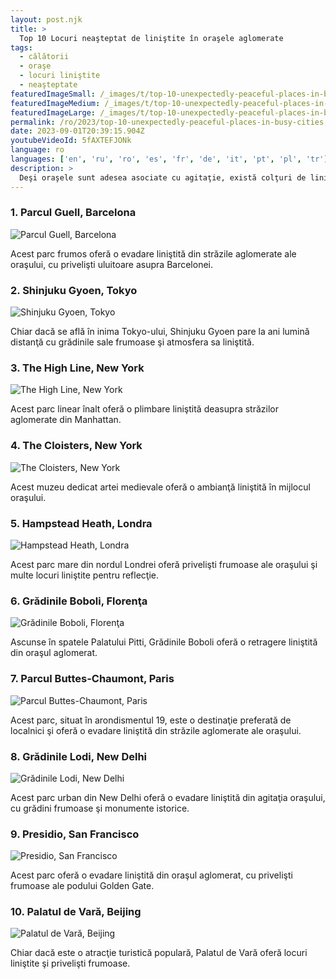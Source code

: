 ```yaml
---
layout: post.njk
title: >
  Top 10 Locuri neaşteptat de liniştite în oraşele aglomerate
tags:
  - călătorii
  - oraşe
  - locuri liniştite
  - neaşteptate
featuredImageSmall: /_images/t/top-10-unexpectedly-peaceful-places-in-busy-cities-cover-ro-small.webp
featuredImageMedium: /_images/t/top-10-unexpectedly-peaceful-places-in-busy-cities-cover-ro-medium.webp
featuredImageLarge: /_images/t/top-10-unexpectedly-peaceful-places-in-busy-cities-cover-ro-large.webp
permalink: /ro/2023/top-10-unexpectedly-peaceful-places-in-busy-cities.html
date: 2023-09-01T20:39:15.904Z
youtubeVideoId: 5fAXTEFJONk
language: ro
languages: ['en', 'ru', 'ro', 'es', 'fr', 'de', 'it', 'pt', 'pl', 'tr']
description: >
  Deşi oraşele sunt adesea asociate cu agitaţie, există colţuri de linişte ascunse în străzile lor aglomerate. Iată cele mai bune 10 locuri neaşteptat de liniştite în unele dintre cele mai aglomerate oraşe ale lumii.
---
```


### 1. Parcul Guell, Barcelona

![Parcul Guell, Barcelona](/_images/a/a6e471dcd40d8cb0addd830ec8b48ffe-medium.webp)

Acest parc frumos oferă o evadare liniştită din străzile aglomerate ale oraşului, cu privelişti uluitoare asupra Barcelonei.

### 2. Shinjuku Gyoen, Tokyo

![Shinjuku Gyoen, Tokyo](/_images/b/b4112fbf9a0e400914f9e124fefc8bb2-medium.webp)

Chiar dacă se află în inima Tokyo-ului, Shinjuku Gyoen pare la ani lumină distanţă cu grădinile sale frumoase şi atmosfera sa liniştită.

### 3. The High Line, New York

![The High Line, New York](/_images/a/ad828d1c8d8f2f3b161c9c91498cdac0-medium.webp)

Acest parc linear înalt oferă o plimbare liniştită deasupra străzilor aglomerate din Manhattan.

### 4. The Cloisters, New York

![The Cloisters, New York](/_images/c/cb8bbb7e33502b532b420255d175605c-medium.webp)

Acest muzeu dedicat artei medievale oferă o ambianţă liniştită în mijlocul oraşului.

### 5. Hampstead Heath, Londra

![Hampstead Heath, Londra](/_images/e/e5f0c1c1d6d3916832f850f7c9cea008-medium.webp)

Acest parc mare din nordul Londrei oferă privelişti frumoase ale oraşului şi multe locuri liniştite pentru reflecţie.

### 6. Grădinile Boboli, Florenţa

![Grădinile Boboli, Florenţa](/_images/d/d3bdd6cb7035b165f1767940d1d18208-medium.webp)

Ascunse în spatele Palatului Pitti, Grădinile Boboli oferă o retragere liniştită din oraşul aglomerat.

### 7. Parcul Buttes-Chaumont, Paris

![Parcul Buttes-Chaumont, Paris](/_images/7/70a842a5736c4abc068bc8aa707b915c-medium.webp)

Acest parc, situat în arondismentul 19, este o destinaţie preferată de localnici şi oferă o evadare liniştită din străzile aglomerate ale oraşului.

### 8. Grădinile Lodi, New Delhi

![Grădinile Lodi, New Delhi](/_images/4/4d1e0f4af60fb33afa8fd37b254f46dc-medium.webp)

Acest parc urban din New Delhi oferă o evadare liniştită din agitaţia oraşului, cu grădini frumoase şi monumente istorice.

### 9. Presidio, San Francisco

![Presidio, San Francisco](/_images/f/fe41a642c39f1f126af813d42e4ed8d8-medium.webp)

Acest parc oferă o evadare liniştită din oraşul aglomerat, cu privelişti frumoase ale podului Golden Gate.

### 10. Palatul de Vară, Beijing

![Palatul de Vară, Beijing](/_images/3/3aa3e6c7a3a442cdeb2e64a0dae99e5f-medium.webp)

Chiar dacă este o atracţie turistică populară, Palatul de Vară oferă locuri liniştite şi privelişti frumoase.

